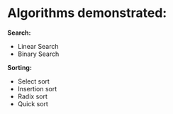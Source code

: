 # Algorithms demonstrated:

**Search:**
- Linear Search
- Binary Search

**Sorting:**
- Select sort
- Insertion sort
- Radix sort
- Quick sort
